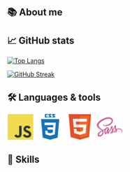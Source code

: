 ## :books:&nbsp;About me

## 📈&nbsp;GitHub stats

[![Top Langs](https://github-readme-stats.vercel.app/api/top-langs/?username=ania221b&layout=compact&theme=dracula)](https://github.com/ania221b/github-readme-stats)

[![GitHub Streak](https://streak-stats.demolab.com/?user=ania221b&theme=dracula)](https://git.io/streak-stats)

## 🛠️&nbsp;Languages & tools

<div>
    <img src="https://github.com/devicons/devicon/blob/master/icons/javascript/javascript-original.svg" title="JavaScript" alt="JavaScript" width="60" height="60"/>&nbsp;
    <img src="https://github.com/devicons/devicon/blob/master/icons/css3/css3-plain-wordmark.svg"  title="CSS3" alt="CSS" width="60" height="60"/>&nbsp;
    <img src="https://github.com/devicons/devicon/blob/master/icons/html5/html5-original.svg" title="HTML5" alt="HTML" width="60" height="60"/>&nbsp;
    <img src="https://github.com/devicons/devicon/blob/master/icons/sass/sass-original.svg" title="Sass" alt="Sass" width="60" height="60"/>&nbsp;

</div>

## 🎯&nbsp;Skills

<!--
**ania221B/ania221B** is a ✨ _special_ ✨ repository because its `README.md` (this file) appears on your GitHub profile.

Here are some ideas to get you started:

- 🔭 I’m currently working on ...
- 🌱 I’m currently learning ...
- 👯 I’m looking to collaborate on ...
- 🤔 I’m looking for help with ...
- 💬 Ask me about ...
- 📫 How to reach me: ...
- 😄 Pronouns: ...
- ⚡ Fun fact: ...
-->
